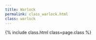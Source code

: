 ```yaml
---
title: Warlock
permalink: class_warlock.html
class: warlock
---
```


{% include class.html class=page.class %}
